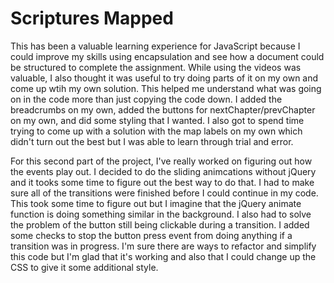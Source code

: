 # Scriptures Mapped

This has been a valuable learning experience for JavaScript because I could improve my skills using
encapsulation and see how a document could be structured to complete the assignment. While using the videos
was valuable, I also thought it was useful to try doing parts of it on my own and come up wtih my own
solution. This helped me understand what was going on in the code more than just copying the code down.
I added the breadcrumbs on my own, added the buttons for nextChapter/prevChapter on my own, and did some
styling that I wanted. I also got to spend time trying to come up with a solution with the map labels
on my own which didn't turn out the best but I was able to learn through trial and error.


For this second part of the project, I've really worked on figuring out how the events play out. I decided
to do the sliding animcations without jQuery and it tooks some time to figure out the best way to do that.
I had to make sure all of the transitions were finished before I could continue in my code. This took some time
to figure out but I imagine that the jQuery animate function is doing something similar in the background.
I also had to solve the problem of the button still being clickable during a transition. I added some checks to
stop the button press event from doing anything if a transition was in progress. I'm sure there are ways to 
refactor and simplify this code but I'm glad that it's working and also that I could change up the CSS to give
it some additional style.
